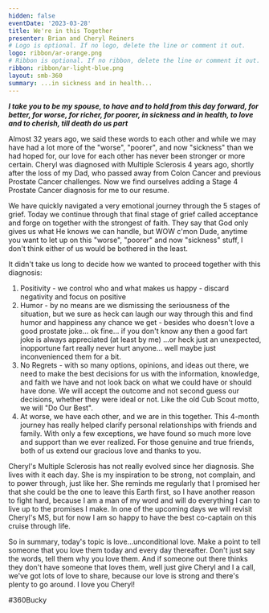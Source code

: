 ```yaml
---
hidden: false
eventDate: '2023-03-28'
title: We're in this Together
presenter: Brian and Cheryl Reiners
# Logo is optional. If no logo, delete the line or comment it out.
logo: ribbon/ar-orange.png
# Ribbon is optional. If no ribbon, delete the line or comment it out.
ribbon: ribbon/ar-light-blue.png
layout: smb-360
summary: ...in sickness and in health...
---
```


***I take you to be my spouse, to have and to hold from this day forward, for better, for worse, for richer, for poorer, in sickness and in health, to love and to cherish, till death do us part***

Almost 32 years ago, we said these words to each other and while we may have had a lot more of the "worse", "poorer", and now "sickness" than we had hoped for, our love for each other has never been stronger or more certain. Cheryl was diagnosed with Multiple Sclerosis 4 years ago, shortly after the loss of my Dad, who passed away from Colon Cancer and previous Prostate Cancer challenges.  Now we find ourselves adding a Stage 4 Prostate Cancer diagnosis for me to our resume.

We have quickly navigated a very emotional journey through the 5 stages of grief. Today we continue through that final stage of grief called acceptance and forge on together with the strongest of faith.  They say that God only gives us what He knows we can handle, but WOW c'mon Dude, anytime you want to let up on this "worse", "poorer" and now "sickness" stuff, I don't think either of us would be bothered in the least.

It didn't take us long to decide how we wanted to proceed together with this diagnosis:

1. Positivity - we control who and what makes us happy - discard negativity and focus on positive
2. Humor - by no means are we dismissing the seriousness of the situation, but we sure as heck can laugh our way through this and find humor and happiness any chance we get - besides who doesn't love a good prostate joke... ok fine... if you don't know any then a good fart joke is always appreciated (at least by me) ...or heck just an unexpected, inopportune fart really never hurt anyone... well maybe just inconvenienced them for a bit.
3. No Regrets - with so many options, opinions, and ideas out there, we need to make the best decisions for us with the information, knowledge, and faith we have and not look back on what we could have or should have done.  We will accept the outcome and not second guess our decisions, whether they were ideal or not. Like the old Cub Scout motto, we will "Do Our Best".
4. At worse, we have each other, and we are in this together.  This 4-month journey has really helped clarify personal relationships with friends and family.  With only a few exceptions, we have found so much more love and support than we ever realized. For those genuine and true friends, both of us extend our gracious love and thanks to you.

Cheryl's Multiple Sclerosis has not really evolved since her diagnosis. She lives with it each day.  She is my inspiration to be strong, not complain, and to power through, just like her.  She reminds me regularly that I promised her that she could be the one to leave this Earth first, so I have another reason to fight hard, because I am a man of my word and will do everything I can to live up to the promises I make.
In one of the upcoming days we will revisit Cheryl's MS, but for now I am so happy to have the best co-captain on this cruise through life.

So in summary, today's topic is love...unconditional love.  Make a point to tell someone that you love them today and every day thereafter.  Don't just say the words, tell them why you love them. And if someone out there thinks they don't have someone that loves them, well just give Cheryl and I a call, we've got lots of love to share, because our love is strong and there's plenty to go around.  I love you Cheryl!

#360Bucky


